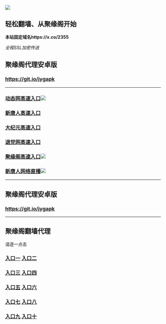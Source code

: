 
![](https://raw.githubusercontent.com/hao369/a/master/j.jpg)



## 轻松翻墙、从聚缘阁开始

**本站固定域名https://x.co/2355**

_全程SSL加密传送_



##  聚缘阁代理安卓版

### https://git.io/jygapk


***
### [动态网高速入口]( https://ji1z7xi56k.execute-api.us-east-2.amazonaws.com/8520/?id=2)![](https://raw.githubusercontent.com/hao369/a/master/jygdl.gif)

### [新唐人高速入口]( https://ji1z7xi56k.execute-api.us-east-2.amazonaws.com/8520/?id=5)

### [大纪元高速入口](https://ji1z7xi56k.execute-api.us-east-2.amazonaws.com/8520/?id=7)

### [退党网高速入口](https://ji1z7xi56k.execute-api.us-east-2.amazonaws.com/8520/?id=8)

### [聚缘阁高速入口](https://dgcnbyjurb.execute-api.us-east-2.amazonaws.com/2547j)![](https://raw.githubusercontent.com/hao369/a/master/jyg.gif)

### [新唐人网络直播]( https://2c6v4vq1f9.execute-api.us-east-2.amazonaws.com/xxxee3)![](https://raw.githubusercontent.com/hao369/a/master/jygtj.gif)


***



##  聚缘阁代理安卓版

### https://git.io/jygapk


***


## 聚缘阁翻墙代理 

请逐一点击

### **[入口一]( https://5eckwufpjd.execute-api.ap-southeast-1.amazonaws.com/6588mkhyf)** **[入口二](https://bvs8oxvzud.execute-api.ap-southeast-1.amazonaws.com/csg432)**

### **[入口三](https://s3-ap-southeast-1.amazonaws.com/jyg4/jyg.html)**  **[入口四](https://s3-ap-northeast-1.amazonaws.com/jyg9/jyg.html)**

### **[入口五](https://s3.ap-south-1.amazonaws.com/jyg5/jyg.html)**  **[入口六](https://s3-us-west-2.amazonaws.com/jyg7/jyg.html)**


###  **[入口七](https://s3-us-west-1.amazonaws.com/jyg6/jyg.html)**  **[入口八](https://s3-eu-west-1.amazonaws.com/jyg8/jyg.html)**


###  **[入口九](https://s3.eu-central-1.amazonaws.com/jyg3/jyg.html)**  **[入口十](https://s3-ap-southeast-2.amazonaws.com/jyg1/jyg.html)**




